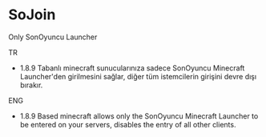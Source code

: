 # SoJoin
Only SonOyuncu Launcher

TR

* 1.8.9 Tabanlı minecraft sunucularınıza sadece SonOyuncu Minecraft Launcher'den girilmesini sağlar, diğer tüm istemcilerin girişini devre dışı bırakır.

ENG

* 1.8.9 Based minecraft allows only the SonOyuncu Minecraft Launcher to be entered on your servers, disables the entry of all other clients.
